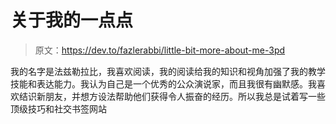 # 关于我的一点点

> 原文：<https://dev.to/fazlerabbi/little-bit-more-about-me-3pd>

我的名字是法兹勒拉比，我喜欢阅读，我的阅读给我的知识和视角加强了我的教学技能和表达能力。我认为自己是一个优秀的公众演说家，而且我很有幽默感。我喜欢结识新朋友，并想方设法帮助他们获得令人振奋的经历。所以我总是试着写一些顶级技巧和社交书签网站